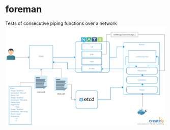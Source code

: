 # foreman
Tests of consecutive piping functions over a network
![flow diagram](https://raw.githubusercontent.com/consecution/consecution/master/consecution.png)
